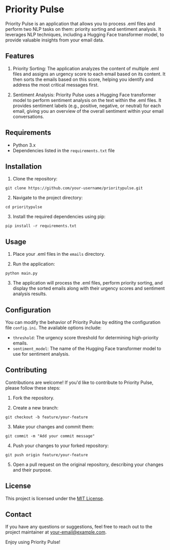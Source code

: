 # Priority Pulse

Priority Pulse is an application that allows you to process .eml files and perform two NLP tasks on them: priority sorting and sentiment analysis. It leverages NLP techniques, including a Hugging Face transformer model, to provide valuable insights from your email data.

## Features

1. Priority Sorting: The application analyzes the content of multiple .eml files and assigns an urgency score to each email based on its content. It then sorts the emails based on this score, helping you identify and address the most critical messages first.

2. Sentiment Analysis: Priority Pulse uses a Hugging Face transformer model to perform sentiment analysis on the text within the .eml files. It provides sentiment labels (e.g., positive, negative, or neutral) for each email, giving you an overview of the overall sentiment within your email conversations.

## Requirements

- Python 3.x
- Dependencies listed in the `requirements.txt` file

## Installation

1. Clone the repository:

```git clone https://github.com/your-username/prioritypulse.git```

2. Navigate to the project directory:

```cd prioritypulse```

3. Install the required dependencies using pip:

```pip install -r requirements.txt```

## Usage

1. Place your .eml files in the `emails` directory.

2. Run the application:

```python main.py```

3. The application will process the .eml files, perform priority sorting, and display the sorted emails along with their urgency scores and sentiment analysis results.

## Configuration

You can modify the behavior of Priority Pulse by editing the configuration file `config.ini`. The available options include:

- `threshold`: The urgency score threshold for determining high-priority emails.
- `sentiment_model`: The name of the Hugging Face transformer model to use for sentiment analysis.

## Contributing

Contributions are welcome! If you'd like to contribute to Priority Pulse, please follow these steps:

1. Fork the repository.

2. Create a new branch:

```git checkout -b feature/your-feature```

3. Make your changes and commit them:

```git commit -m "Add your commit message"```

4. Push your changes to your forked repository:

```git push origin feature/your-feature```

5. Open a pull request on the original repository, describing your changes and their purpose.

## License

This project is licensed under the [MIT License](LICENSE).

## Contact

If you have any questions or suggestions, feel free to reach out to the project maintainer at [your-email@example.com](mailto:your-email@example.com).

Enjoy using Priority Pulse!
